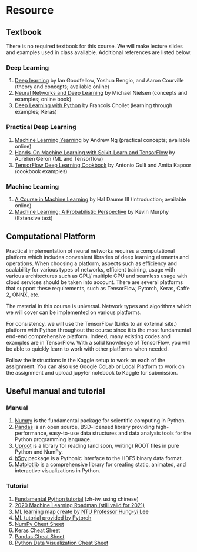Resource
============================

## Textbook

There is no required textbook for this course. We will make lecture slides and examples used in class available. Additional references are listed below. 

### Deep Learning
1. [Deep learning](https://www.deeplearningbook.org) by Ian Goodfellow, Yoshua Bengio, and Aaron Courville (theory and concepts; available online)
2. [Neural Networks and Deep Learning](http://neuralnetworksanddeeplearning.com/) by Michael Nielsen (concepts and examples; online book)
3. [Deep Learning with Python](https://github.com/fchollet/deep-learning-with-python-notebooks) by Francois Chollet (learning through examples; Keras)

 

### Practical Deep Learning
1. [Machine Learning Yearning](https://www.deeplearning.ai)  by Andrew Ng (practical concepts; available online)
2. [Hands-On Machine Learning with Scikit-Learn and TensorFlow](https://github.com/ageron/handson-ml) by Aurélien Géron (ML and Tensorflow)
3. [TensorFlow Deep Learning Cookbook](https://github.com/PacktPublishing/TensorFlow-1x-Deep-Learning-Cookbook) by Antonio Gulli and Amita Kapoor (cookbook examples)

 

### Machine Learning
1. [A Course in Machine Learning](http://ciml.info/) by Hal Daume III (Introduction; available online)
2. [Machine Learning: A Probabilistic Perspective](https://github.com/probml) by Kevin Murphy (Extensive text)


## Computational Platform

Practical implementation of neural networks requires a computational platform which includes convenient libraries of deep learning elements and operations. When choosing a platform, aspects such as efficiency and scalability for various types of networks, efficient training, usage with various architectures such as GPU/ multiple CPU and seamless usage with cloud services should be taken into account. There are several platforms that support these requirements, such as TensorFlow, Pytorch, Keras, Caffe 2, ONNX, etc.

The material in this course is universal. Network types and algorithms which we will cover can be implemented on various platforms. 

For consistency, we will use the TensorFlow (Links to an external site.) platform with Python throughout the course since it is the most fundamental end-end comprehensive platform. Indeed, many existing codes and examples are in TensorFlow. With a solid knowledge of TensorFlow, you will be able to quickly learn to work with other platforms when needed.

Follow the instructions in the Kaggle setup to work on each of the assignment. You can also use Google CoLab or Local Platform to work on the assignment and upload jupyter notebook to Kaggle for submission.

## Useful manual and tutorial 
### Manual 
1. [Numpy](https://numpy.org/doc/stable) is the fundamental package for scientific computing in Python.
2. [Pandas](https://pandas.pydata.org/docs/user_guide/index.html) is an open source, BSD-licensed library providing high-performance, easy-to-use data structures and data analysis tools for the Python programming language.
3. [Uproot](https://uproot.readthedocs.io/en/latest/) is a library for reading (and soon, writing) ROOT files in pure Python and NumPy.
4. [h5py](https://docs.h5py.org/en/stable) package is a Pythonic interface to the HDF5 binary data format.
5. [Matplotlib](https://matplotlib.org/stable/contents.html) is a comprehensive library for creating static, animated, and interactive visualizations in Python.

### Tutorial 
1. [Fundamental Python tutorial](https://youtube.com/playlist?list=PL-g0fdC5RMboYEyt6QS2iLb_1m7QcgfHk) (zh-tw, using chinese)
2. [2020 Machine Learning Roadmap (still valid for 2021)](https://www.youtube.com/watch?v=pHiMN_gy9mk)
3. [ML learning map create by NTU Professor Hung-yi Lee](http://speech.ee.ntu.edu.tw/~tlkagk/courses_ML20.html)
4. [ML tutorial provided by Pytorch](https://pytorch.org/tutorials/)
5. [NumPy Cheat Sheet](https://www.datacamp.com/community/blog/python-numpy-cheat-sheet)
6. [Keras Cheat Sheet](https://www.datacamp.com/community/blog/keras-cheat-sheet)
7. [Pandas Cheat Sheet](https://www.datacamp.com/community/blog/pandas-cheat-sheet-python)
8. [Python Data Visualization Cheat Sheet](https://www.datacamp.com/community/blog/bokeh-cheat-sheet-python)

